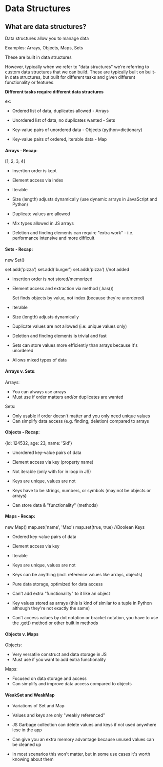 # Data Structures

## What are data structures?

Data structures allow you to manage data

Examples: Arrays, Objects, Maps, Sets

These are built in data structures

However, typically when we refer to "data structures" we're referring to custom data structures that we can build. These are typically built on built-in data structures, but built for different tasks and given different functionality or features.

**Different tasks require different data structures**

ex:

- Ordered list of data, duplicates allowed - Arrays

- Unordered list of data, no duplicates wanted - Sets

- Key-value pairs of unordered data - Objects (python=dictionary)

- Key-value pairs of ordered, iterable data - Map

#### Arrays - Recap:

[1, 2, 3, 4]

 - Insertion order is kept

 - Element access via index

 - Iterable

 - Size (length) adjusts dynamically (use dynamic arrays in JavaScript and Python)

 - Duplicate values are allowed

 - Mix types allowed in JS arrays

 - Deletion and finding elements can require "extra work" - i.e. performance intensive and more difficult.


#### Sets - Recap:

new Set()

set.add('pizza')
set.add('burger')
set.add('pizza') //not added

 - Insertion order is *not* stored/memorized

 - Element access and extraction via method (.has())

   Set finds objects by value, not index (because they're unordered)

 - Iterable

 - Size (length) adjusts dynamically

 - Duplicate values are not allowed (i.e: unique values only)

 - Deletion and finding elements is trivial and fast

 - Sets can store values more efficiently than arrays because it's unordered

 - Allows mixed types of data

#### Arrays v. Sets:

Arrays:

 - You can always use arrays
 - Must use if order matters and/or duplicates are wanted

Sets:

 - Only usable if order doesn't matter and you only need unique values
 - Can simplify data access (e.g. finding, deletion) compared to arrays

#### Objects - Recap:

{id: 124532, age: 23, name: 'Sid'}

 - Unordered key-value pairs of data

 - Element access via key (property name)

 - Not iterable (only with for in loop in JS)

 - Keys are unique, values are not

 - Keys have to be strings, numbers, or symbols (may not be objects or arrays)

 - Can store data & "functionality" (methods)

#### Maps - Recap:

new Map()
map.set('name', 'Max')
map.set(true, true) //Boolean Keys

 - Ordered key-value pairs of data

 - Element access via key

 - Iterable

 - Keys are unique, values are not

 - Keys can be anything (incl. reference values like arrays, objects)

 - Pure data storage, optimized for data access

 - Can't add extra "functionality" to it like an object

 - Key values stored as arrays (this is kind of similar to a tuple in Python although they're not exactly the same)

 - Can't access values by dot notation or bracket notation, you have to use the .get() method or other built in methods

#### Objects v. Maps

Objects:

 - Very versatile construct and data storage in JS
 - Must use if you want to add extra functionality

Maps:

- Focused on data storage and access
- Can simplify and improve data access compared to objects

#### WeakSet and WeakMap

 - Variations of Set and Map

 - Values and keys are only "weakly referenced"

 - JS Garbage collection can delete values and keys if not used anywhere lese in the app

 - Can give you an extra memory advantage because unused values can be cleaned up

 - In most scenarios this won't matter, but in some use cases it's worth knowing about them
